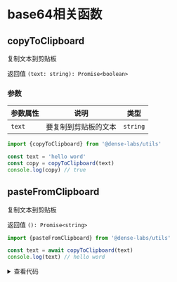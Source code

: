 # base64相关函数

## copyToClipboard

复制文本到剪贴板

返回值 `(text: string): Promise<boolean>`

### 参数

| **参数属性**  | **说明**     | **类型**  |
| ------------ | ------------ | --------- |
| `text`       | 要复制到剪贴板的文本 | `string` |

```js
import {copyToClipboard} from '@dense-labs/utils'

const text = 'hello word'
const copy = copyToClipboard(text)
console.log(copy) // true
```


## pasteFromClipboard

复制文本到剪贴板

返回值 `(): Promise<string>`

```js
import {pasteFromClipboard} from '@dense-labs/utils'

const text = await copyToClipboard(text)
console.log(text) // hello word
```

<script setup>
import { ref } from 'vue'
import clip from './clip.vue'
 
</script>

<ClientOnly>
  <div class="emoji-wrap">
    <clip />
  </div>
</ClientOnly>

<details>
<summary>查看代码</summary>

<<< @/utils/clipboard/clip.vue
</details>
